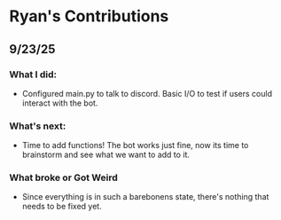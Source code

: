# Ryan's Contributions


## 9/23/25 
### What I did: 
* Configured main.py to talk to discord. Basic I/O to test if users could interact with the bot. 

### What's next:
* Time to add functions! The bot works just fine, now its time to brainstorm and see what we want to add to it. 

### **What broke or Got Weird**
* Since everything is in such a barebonens state, there's nothing that needs to be fixed yet.